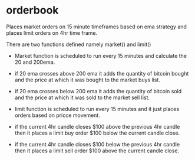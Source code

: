 # orderbook
Places market orders on 15 minute timeframes based on ema strategy and places limit orders on 4hr time frame.

There are two functions defined namely market() and limit()

* Market function is scheduled to run every 15 minutes and calculate the 20 and 200ema.
* if 20 ema crosses above 200 ema it adds the quantity of bitcoin bought and the price at which it was bought to the market buys list.
* if 20 ema crosses below 200 ema it adds the quantity of bitcoin sold and the price at which it was sold to the market sell list.

* limit function is scheduled to run every 15 minutes and it just places orders based on pricce movement.
* if the current 4hr candle closes $100 above the previous 4hr candle then it places a limit buy order $100 below the current candle close.
* if the current 4hr candle closes $100 below the previous 4hr candle then it places a limit sell order $100 above the current candle close.
